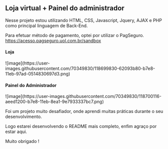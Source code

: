 <h2>Loja virtual + Painel do administrador</h2>

Nesse projeto estou utilizando HTML, CSS, Javascript, Jquery, AJAX e PHP como principal linguagem de Back-End.

Para efetuar método de pagamento, optei por utilizar o PagSeguro.
https://acesso.pagseguro.uol.com.br/sandbox


<h4>Loja</h4>
![image](https://user-images.githubusercontent.com/70349830/118699830-62093b80-b7e8-11eb-97ad-0514830697d3.png)

<h4>Painel do Administrador</h4>
![image](https://user-images.githubusercontent.com/70349830/118700116-aeed1200-b7e8-11eb-8ea1-9e7933337bc7.png)


Foi um projeto muito desafiador, onde aprendi muitas práticas durante o seu desenvolvimento.

Logo estarei desenvolvendo o README mais completo, enfim agraço por estar aqui.

Muito obrigado !
